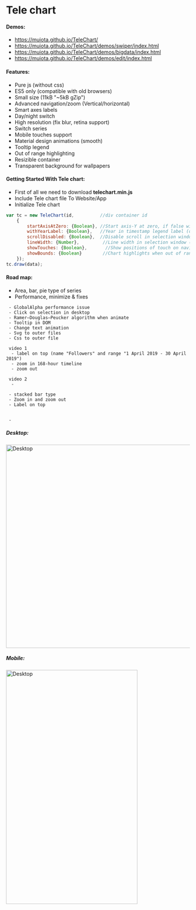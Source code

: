 ﻿Tele chart
====================
#### Demos: 
- https://muiota.github.io/TeleChart/
- https://muiota.github.io/TeleChart/demos/swiper/index.html
- https://muiota.github.io/TeleChart/demos/bigdata/index.html
- https://muiota.github.io/TeleChart/demos/edit/index.html

#### Features:
 - Pure js (without css)
 - ES5 only (compatible with old browsers)
 - Small size (11kB "~5kB gZip") 
 - Advanced navigation/zoom (Vertical/horizontal) 
 - Smart axes labels
 - Day/night switch
 - High resolution (fix blur, retina support)
 - Switch series  
 - Mobile touches support
 - Material design animations (smooth)
 - Tooltip legend
 - Out of range highlighting
 - Resizible container
 - Transparent background for wallpapers
  
#### Getting Started With Tele chart:
 - First of all we need to download <b>telechart.min.js</b>
 - Include Tele chart file To Website/App
 - Initialize Tele chart
```js 
var tc = new TeleChart(id,          //div container id
    {
        startAxisAtZero: {Boolean}, //Start axis-Y at zero, if false will auto calculated (default true)
        withYearLabel: {Boolean},   //Year in timestamp legend label (default false)
        scrollDisabled: {Boolean},  //Disable scroll in selection window, navigator only (default false)
        lineWidth: {Number},         //Line width in selection window (default 3)
        showTouches: {Boolean},       //Show positions of touch on navigator (default true)
        showBounds: {Boolean}        //Chart highlights when out of range bounds (default true) (default 3)
    });
tc.draw(data);  
```

#### Road map:
- Area, bar, pie type of series 
- Performance, minimize & fixes
````      
 - GlobalAlpha performance issue 
 - Click on selection in desktop
 - Ramer–Douglas–Peucker algorithm when animate
 - Tooltip in DOM
 - Change text animation
 - Svg to outer files
 - Css to outer file
 
 video 1
  - label on top (name "Followers" and range "1 April 2019 - 30 April 2019")
  - zoom in 168-hour timeline
  - zoom out
  
 video 2
  -   
 
 - stacked bar type
 - Zoom in and zoom out
 - Label on top
 

 - 
````
##### Desktop:
<img src="https://i.imgur.com/D1GVf9l.png?raw=true" alt="Desktop" width="998" height="556">

##### Mobile:
<img src="https://i.imgur.com/QB5HBHw.jpg?raw=true" alt="Desktop" width="360" height="640">
